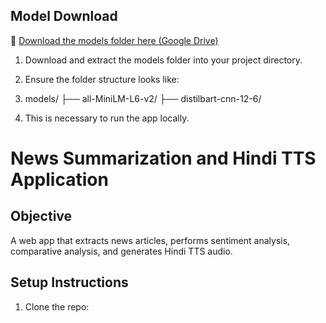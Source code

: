 ## Model Download

🔗 [Download the models folder here (Google Drive)](https://drive.google.com/file/d/1aIiQUrPibrsvjLucSgePd2tEsk3DA0g2/view?usp=drive_link)

1. Download and extract the models folder into your project directory.
2. Ensure the folder structure looks like:

3. models/ ├── all-MiniLM-L6-v2/ ├── distilbart-cnn-12-6/
4. This is necessary to run the app locally.
# News Summarization and Hindi TTS Application

## Objective
A web app that extracts news articles, performs sentiment analysis, comparative analysis, and generates Hindi TTS audio.

## Setup Instructions

1. Clone the repo:
